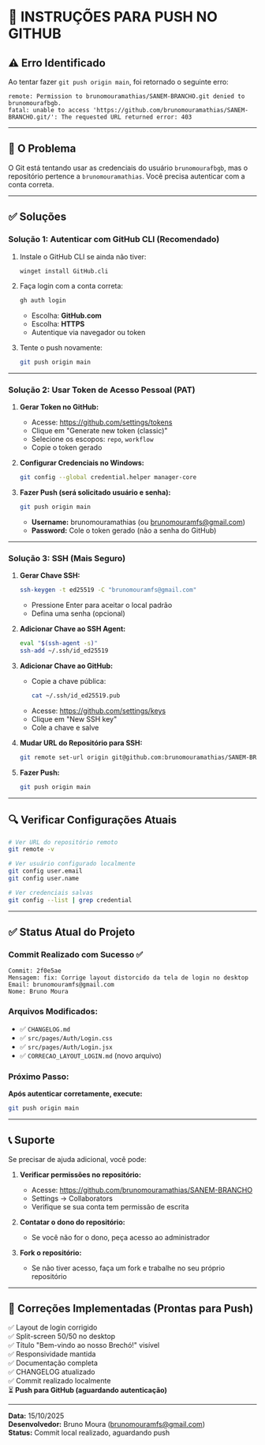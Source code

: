 # 🔐 INSTRUÇÕES PARA PUSH NO GITHUB

## ⚠️ Erro Identificado

Ao tentar fazer `git push origin main`, foi retornado o seguinte erro:

```
remote: Permission to brunomouramathias/SANEM-BRANCHO.git denied to brunomourafbgb.
fatal: unable to access 'https://github.com/brunomouramathias/SANEM-BRANCHO.git/': The requested URL returned error: 403
```

---

## 🎯 O Problema

O Git está tentando usar as credenciais do usuário `brunomourafbgb`, mas o repositório pertence a `brunomouramathias`. Você precisa autenticar com a conta correta.

---

## ✅ Soluções

### **Solução 1: Autenticar com GitHub CLI (Recomendado)**

1. Instale o GitHub CLI se ainda não tiver:
   ```bash
   winget install GitHub.cli
   ```

2. Faça login com a conta correta:
   ```bash
   gh auth login
   ```
   - Escolha: **GitHub.com**
   - Escolha: **HTTPS**
   - Autentique via navegador ou token

3. Tente o push novamente:
   ```bash
   git push origin main
   ```

---

### **Solução 2: Usar Token de Acesso Pessoal (PAT)**

1. **Gerar Token no GitHub:**
   - Acesse: https://github.com/settings/tokens
   - Clique em "Generate new token (classic)"
   - Selecione os escopos: `repo`, `workflow`
   - Copie o token gerado

2. **Configurar Credenciais no Windows:**
   ```bash
   git config --global credential.helper manager-core
   ```

3. **Fazer Push (será solicitado usuário e senha):**
   ```bash
   git push origin main
   ```
   - **Username:** brunomouramathias (ou brunomouramfs@gmail.com)
   - **Password:** Cole o token gerado (não a senha do GitHub)

---

### **Solução 3: SSH (Mais Seguro)**

1. **Gerar Chave SSH:**
   ```bash
   ssh-keygen -t ed25519 -C "brunomouramfs@gmail.com"
   ```
   - Pressione Enter para aceitar o local padrão
   - Defina uma senha (opcional)

2. **Adicionar Chave ao SSH Agent:**
   ```bash
   eval "$(ssh-agent -s)"
   ssh-add ~/.ssh/id_ed25519
   ```

3. **Adicionar Chave ao GitHub:**
   - Copie a chave pública:
     ```bash
     cat ~/.ssh/id_ed25519.pub
     ```
   - Acesse: https://github.com/settings/keys
   - Clique em "New SSH key"
   - Cole a chave e salve

4. **Mudar URL do Repositório para SSH:**
   ```bash
   git remote set-url origin git@github.com:brunomouramathias/SANEM-BRANCHO.git
   ```

5. **Fazer Push:**
   ```bash
   git push origin main
   ```

---

## 🔍 Verificar Configurações Atuais

```bash
# Ver URL do repositório remoto
git remote -v

# Ver usuário configurado localmente
git config user.email
git config user.name

# Ver credenciais salvas
git config --list | grep credential
```

---

## ✅ Status Atual do Projeto

### Commit Realizado com Sucesso ✅
```
Commit: 2f0e5ae
Mensagem: fix: Corrige layout distorcido da tela de login no desktop
Email: brunomouramfs@gmail.com
Nome: Bruno Moura
```

### Arquivos Modificados:
- ✅ `CHANGELOG.md`
- ✅ `src/pages/Auth/Login.css`
- ✅ `src/pages/Auth/Login.jsx`
- ✅ `CORRECAO_LAYOUT_LOGIN.md` (novo arquivo)

### Próximo Passo:
**Após autenticar corretamente, execute:**
```bash
git push origin main
```

---

## 📞 Suporte

Se precisar de ajuda adicional, você pode:

1. **Verificar permissões no repositório:**
   - Acesse: https://github.com/brunomouramathias/SANEM-BRANCHO
   - Settings → Collaborators
   - Verifique se sua conta tem permissão de escrita

2. **Contatar o dono do repositório:**
   - Se você não for o dono, peça acesso ao administrador

3. **Fork o repositório:**
   - Se não tiver acesso, faça um fork e trabalhe no seu próprio repositório

---

## 🎉 Correções Implementadas (Prontas para Push)

✅ Layout de login corrigido  
✅ Split-screen 50/50 no desktop  
✅ Título "Bem-vindo ao nosso Brechó!" visível  
✅ Responsividade mantida  
✅ Documentação completa  
✅ CHANGELOG atualizado  
✅ Commit realizado localmente  
⏳ **Push para GitHub (aguardando autenticação)**

---

**Data:** 15/10/2025  
**Desenvolvedor:** Bruno Moura (brunomouramfs@gmail.com)  
**Status:** Commit local realizado, aguardando push

